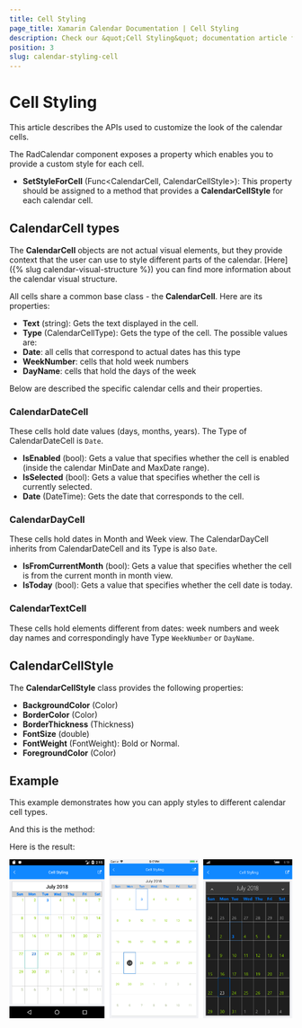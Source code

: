 ```yaml
---
title: Cell Styling
page_title: Xamarin Calendar Documentation | Cell Styling
description: Check our &quot;Cell Styling&quot; documentation article for Telerik Calendar for Xamarin control.
position: 3
slug: calendar-styling-cell
---
```


# Cell Styling
 
This article describes the APIs used to customize the look of the calendar cells.

The RadCalendar component exposes a property which enables you to provide a custom style for each cell.

- **SetStyleForCell** (Func&lt;CalendarCell, CalendarCellStyle&gt;): This property should be assigned to a method that provides a **CalendarCellStyle** for each calendar cell.


## CalendarCell types

The **CalendarCell** objects are not actual visual elements, but they provide context that the user can use to style different parts of the calendar. [Here]({% slug calendar-visual-structure %}) you can find more information about the calendar visual structure.

All cells share a common base class - the **CalendarCell**. Here are its properties:

- **Text** (string): Gets the text displayed in the cell.
- **Type** (CalendarCellType): Gets the type of the cell. The possible values are:
 - **Date**: all cells that correspond to actual dates has this type
 - **WeekNumber**: cells that hold week numbers
 - **DayName**: cells that hold the days of the week

Below are described the specific calendar cells and their properties.

### CalendarDateCell

These cells hold date values (days, months, years). The Type of CalendarDateCell is `Date`.

- **IsEnabled** (bool): Gets a value that specifies whether the cell is enabled (inside the calendar MinDate and MaxDate range).
- **IsSelected** (bool): Gets a value that specifies whether the cell is currently selected.
- **Date** (DateTime): Gets the date that corresponds to the cell.

### CalendarDayCell

These cells hold dates in Month and Week view. The CalendarDayCell inherits from CalendarDateCell and its Type is also `Date`. 

- **IsFromCurrentMonth** (bool): Gets a value that specifies whether the cell is from the current month in month view.
- **IsToday** (bool): Gets a value that specifies whether the cell date is today.

### CalendarTextCell

These cells hold elements different from dates: week numbers and week day names and correspondingly have Type `WeekNumber` or `DayName`.

## CalendarCellStyle

The **CalendarCellStyle** class provides the following properties:

 - **BackgroundColor** (Color)
 - **BorderColor** (Color)
 - **BorderThickness** (Thickness)
 - **FontSize** (double)
 - **FontWeight** (FontWeight): Bold or Normal.
 - **ForegroundColor** (Color)

## Example

This example demonstrates how you can apply styles to different calendar cell types.

<snippet id='calendar-features-cellstyling-setstyleforcell'/>

And this is the method:

<snippet id='calendar-features-cellstyling-evaluatecellstyle'/>

Here is the result:

![Cell Styling](images/calendar-cell-styling.png "Cell styling example")